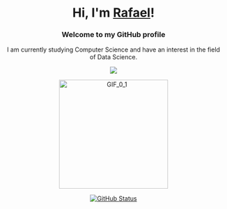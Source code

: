<h1 align="center">Hi, I'm <a href="https://rafaelcavalcantez.com.br">Rafael</a>!</h1>
<h3 align="center">Welcome to my GitHub profile</h3>
<p align="center">I am currently studying Computer Science and have an interest in the field of Data Science.</p>

<p align="center">
  <a href="https://skillicons.dev">
    <img src="https://skillicons.dev/icons?i=python,c,r,react,azure,gcp,aws,docker,git" />
  </a>
</p>

<div align="center">
<img src="https://www.icegif.com/wp-content/uploads/2023/05/icegif-567.gif" height="250" alt="GIF_0_1" >
</div>

<p align="center">
<a href="https://github.com/rafaelczanetti"><img src="https://github-readme-stats.vercel.app/api?username=rafaelczanetti&show_icons=true&title_color=FFF&text_color=FFF&icon_color=FFF&bg_color=0D1017&hide_border=true&cache_seconds=2300" alt="GitHub Status"></a>
